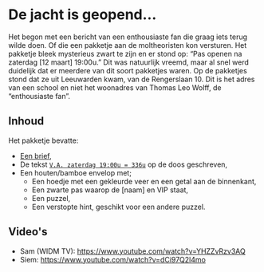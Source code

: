 # De jacht is geopend…

Het begon met een bericht van een enthousiaste fan die graag iets terug wilde doen.  Of die een pakketje aan de
moltheoristen kon versturen.  Het pakketje bleek mysterieus zwart te zijn en er stond op: “Pas openen na zaterdag
[12 maart] 19:00u.”  Dit was natuurlijk vreemd, maar al snel werd duidelijk dat er meerdere van dit soort pakketjes
waren.  Op de pakketjes stond dat ze uit Leeuwarden kwam, van de Rengerslaan 10.  Dit is het adres van een school en
niet het woonadres van Thomas Leo Wolff, de “enthousiaste fan”.

## Inhoud

Het pakketje bevatte:

- [Een brief](./brief.md),
- De tekst [`V.A. zaterdag 19:00u = 336u`](./images/vanaf%20zaterdag.jpg) op de doos geschreven,
- Een houten/bamboe envelop met;
  - Een hoedje met een gekleurde veer en een getal aan de binnenkant,
  - Een zwarte pas waarop de [naam] en VIP staat,
  - Een puzzel,
  - Een verstopte hint, geschikt voor een andere puzzel.

## Video's

- Sam (WIDM TV): <https://www.youtube.com/watch?v=YHZZvRzv3AQ>
- Siem: <https://www.youtube.com/watch?v=dCi97Q2l4mo>
